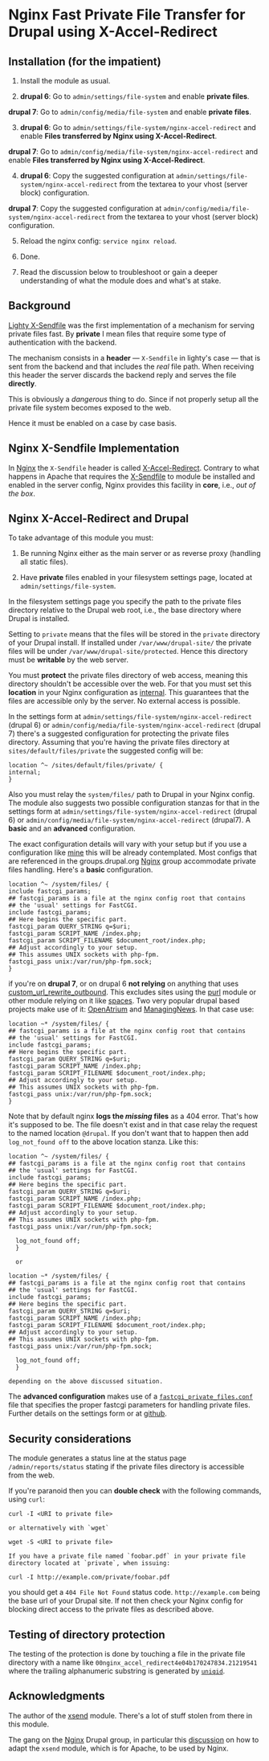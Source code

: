 # Nginx Fast Private File Transfer for Drupal using X-Accel-Redirect

## Installation (for the impatient)

 1. Install the module as usual.

 2. **drupal 6**: Go to `admin/settings/file-system` and enable
 **private files**.

 **drupal 7**: Go to `admin/config/media/file-system` and enable
 **private files**.

 3. **drupal 6**: Go to `admin/settings/file-system/nginx-accel-redirect` and enable
 **Files transferred by Nginx using X-Accel-Redirect**.

 **drupal 7**: Go to
 `admin/config/media/file-system/nginx-accel-redirect` and enable
 **Files transferred by Nginx using X-Accel-Redirect**.

 4. **drupal 6**: Copy the suggested configuration at
 `admin/settings/file-system/nginx-accel-redirect` from the
 textarea to your vhost (server block) configuration.

 **drupal 7**: Copy the suggested configuration at
 `admin/config/media/file-system/nginx-accel-redirect` from the
 textarea to your vhost (server block) configuration.

 5. Reload the nginx config: `service nginx reload`.

 6. Done.

 7. Read the discussion below to troubleshoot or gain a deeper
 understanding of what the module does and what's at stake.

## Background

[Lighty X-Sendfile](http://blog.lighttpd.net/articles/2006/07/02/x-sendfile
"Lighty's life blog post on X-Sendfile")
was the first implementation of a mechanism for serving private files
fast. By **private** I mean files that require some type of
authentication with the backend.

The mechanism consists in a **header** &mdash; `X-Sendfile` in
lighty's case &mdash; that is sent from the backend
and that includes the _real_ file path. When receiving this header the
server discards the backend reply and serves the file **directly**.

This is obviously a _dangerous_ thing to do. Since if not properly
setup all the private file system becomes exposed to the web.

Hence it must be enabled on a case by case basis.

## Nginx X-Sendfile Implementation

In [Nginx](http://wiki.nginx.org "Nginx Wiki") the `X-Sendfile` header is called
[X-Accel-Redirect](http://wiki.nginx.org/XSendfile "Nginx
implementation of X-Sendfile"). Contrary to what
happens in Apache that requires the
[X-Sendfile](https://tn123.org/mod_xsendfile/ "Apache X-Sendfile") to module be installed
and enabled in the server config, Nginx provides this facility in
**core**, i.e., _out of the box_.


## Nginx X-Accel-Redirect and Drupal

To take advantage of this module you must:

 1. Be running Nginx either as the main server or as reverse proxy
 (handling all static files).

 2. Have **private** files enabled in your filesystem settings page,
 located at `admin/settings/file-system`.

 In the filesystem settings page you specify the path to the private
 files directory relative to the Drupal web root, i.e., the base
 directory where Drupal is installed.

Setting to `private` means that the files will be stored in the
`private` directory of your Drupal install. If installed under
`/var/www/drupal-site/` the private files will be under
`/var/www/drupal-site/protected`. Hence this directory must be
**writable** by the web server.

You must **protect** the private files directory of web access,
meaning this directory shouldn't be accessible over the web. For that
you must set this **location** in your Nginx configuration as
[internal](http://wiki.nginx.org/NginxHttpCoreModule#internal). This
guarantees that the files are accessible only by the server. No
external access is possible.

In the settings form at
`admin/settings/file-system/nginx-accel-redirect` (drupal 6) or
`admin/config/media/file-system/nginx-accel-redirect` (drupal 7)
there's a suggested configuration for protecting the private files
directory. Assuming that you're having the private files directory at
`sites/default/files/private` the suggested config will be:

    location ^~ /sites/default/files/private/ {
    internal;
    }

Also you must relay the `system/files/` path to Drupal in your Nginx
config. The module also suggests two possible configuration stanzas
for that in the settings form at `admin/settings/file-system/nginx-accel-redirect`
(drupal 6) or `admin/config/media/file-system/nginx-accel-redirect`
(drupal7). A **basic** and an **advanced** configuration.

The exact configuration details will vary with your setup but
if you use a configuration like
[mine](https://github.com/perusio/drupal-with-nginx "My Nginx config
on github") this will be already contemplated. Most configs that are
referenced in the groups.drupal.org
[Nginx](http://groups.drupal.org/nginx) group accommodate private
files handling. Here's a **basic** configuration.

    location ^~ /system/files/ {
    include fastcgi_params;
    ## fastcgi_params is a file at the nginx config root that contains
    ## the 'usual' settings for FastCGI.
    include fastcgi_params;
    ## Here begins the specific part.
    fastcgi_param QUERY_STRING q=$uri;
    fastcgi_param SCRIPT_NAME /index.php;
    fastcgi_param SCRIPT_FILENAME $document_root/index.php;
    ## Adjust accordingly to your setup.
    ## This assumes UNIX sockets with php-fpm.
    fastcgi_pass unix:/var/run/php-fpm.sock;
    }

if you're on **drupal 7**, or on drupal 6 **not relying** on anything that uses
[custom\_url\_rewrite\_outbound](http://api.drupal.org/api/drupal/developer--hooks--core.php/function/custom_url_rewrite_outbound/6).  This excludes sites using the [purl](http://drupal.org/project/purl)
module or other module relying on it like
[spaces](http://drupal.org/project/spaces). Two very popular
drupal based projects make use of it:
[OpenAtrium](http://openatrium.com) and
[ManagingNews](http://managingnews.com). In that case use:

    location ~* /system/files/ {
    ## fastcgi_params is a file at the nginx config root that contains
    ## the 'usual' settings for FastCGI.
    include fastcgi_params;
    ## Here begins the specific part.
    fastcgi_param QUERY_STRING q=$uri;
    fastcgi_param SCRIPT_NAME /index.php;
    fastcgi_param SCRIPT_FILENAME $document_root/index.php;
    ## Adjust accordingly to your setup.
    ## This assumes UNIX sockets with php-fpm.
    fastcgi_pass unix:/var/run/php-fpm.sock;
    }

Note that by default nginx **logs the _missing_ files** as a 404
error. That's how it's supposed to be. The file doesn't exist and in
that case relay the request to the named location `@drupal`. If
you don't want that to happen then add `log_not_found off` to the
above location stanza. Like this:

    location ^~ /system/files/ {
    ## fastcgi_params is a file at the nginx config root that contains
    ## the 'usual' settings for FastCGI.
    include fastcgi_params;
    ## Here begins the specific part.
    fastcgi_param QUERY_STRING q=$uri;
    fastcgi_param SCRIPT_NAME /index.php;
    fastcgi_param SCRIPT_FILENAME $document_root/index.php;
    ## Adjust accordingly to your setup.
    ## This assumes UNIX sockets with php-fpm.
    fastcgi_pass unix:/var/run/php-fpm.sock;

      log_not_found off;
      }

      or

    location ~* /system/files/ {
    ## fastcgi_params is a file at the nginx config root that contains
    ## the 'usual' settings for FastCGI.
    include fastcgi_params;
    ## Here begins the specific part.
    fastcgi_param QUERY_STRING q=$uri;
    fastcgi_param SCRIPT_NAME /index.php;
    fastcgi_param SCRIPT_FILENAME $document_root/index.php;
    ## Adjust accordingly to your setup.
    ## This assumes UNIX sockets with php-fpm.
    fastcgi_pass unix:/var/run/php-fpm.sock;

      log_not_found off;
      }

    depending on the above discussed situation.

The **advanced configuration** makes use of a
[`fastcgi_private_files.conf`](https://github.com/perusio/drupal-with-nginx/blob/master/fastcgi_private_files.conf)
file that specifies the proper fastcgi parameters for handling private
files. Further details on the settings form or at [github](https://github.com/perusio/drupal-with-nginx).

## Security considerations

The module generates a status line at the status page
`/admin/reports/status` stating if the private files directory is
accessible from the web.

If you're paranoid then you can **double check** with the following
commands, using `curl`:

    curl -I <URI to private file>

    or alternatively with `wget`

    wget -S <URI to private file>

    If you have a private file named `foobar.pdf` in your private file
    directory located at `private`, when issuing:

    curl -I http://example.com/private/foobar.pdf

you should get a `404 File Not Found` status
code. `http://example.com` being the base url of your Drupal site.
If not then check your Nginx config for blocking direct access to the
private files as described above.


 ## Testing of directory protection

The testing of the protection is done by touching a file in the
private file directory with a name like
`00nginx_accel_redirect4e04b170247834.21219541` where the trailing
alphanumeric substring is generated by
[`uniqid`](http://php.net/manual/en/function.uniqid.php).

 ## Acknowledgments

The author of the [xsend](http://drupal.org/project/xsend "xsend
Drupal module") module. There's a lot of stuff stolen from there in
this module.

The gang on the [Nginx](http://groups.drupal.org/nginx) Drupal group,
in particular this [discussion](http://groups.drupal.org/node/36892)
on how to adapt the `xsend` module, which is for Apache, to be used by
Nginx.
